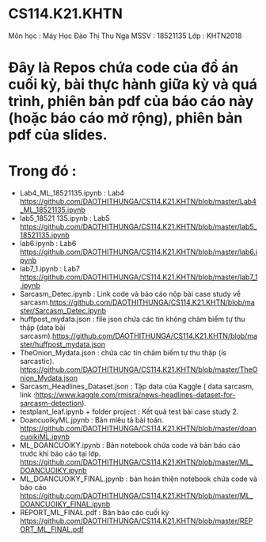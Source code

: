 # CS114.K21.KHTN
Môn học : Máy Học 
Đào Thị Thu Nga 
MSSV : 18521135
Lớp  : KHTN2018
# Đây là Repos chứa code của đồ án cuối kỳ, bài thực hành giữa kỳ và quá trình, phiên bản pdf của báo cáo này (hoặc báo cáo mở rộng), phiên bản pdf của slides.
# Trong đó :
- Lab4_ML_18521135.ipynb : Lab4 https://github.com/DAOTHITHUNGA/CS114.K21.KHTN/blob/master/Lab4_ML_18521135.ipynb
- lab5_18521 135.ipynb : Lab5 https://github.com/DAOTHITHUNGA/CS114.K21.KHTN/blob/master/lab5_18521135.ipynb
- lab6.ipynb : Lab6 https://github.com/DAOTHITHUNGA/CS114.K21.KHTN/blob/master/lab6.ipynb
- lab7_1.ipynb : Lab7 https://github.com/DAOTHITHUNGA/CS114.K21.KHTN/blob/master/lab7_1.ipynb
- Sarcasm_Detec.ipynb : Link code và báo cáo nộp bài case study về sarcasm.https://github.com/DAOTHITHUNGA/CS114.K21.KHTN/blob/master/Sarcasm_Detec.ipynb
- huffpost_mydata.json : file json chứa các tin không châm biếm tự thu thập (data bài sarcasm).https://github.com/DAOTHITHUNGA/CS114.K21.KHTN/blob/master/huffpost_mydata.json
- TheOnion_Mydata.json : chứa các tin châm biếm tự thu thập (is sarcastic). https://github.com/DAOTHITHUNGA/CS114.K21.KHTN/blob/master/TheOnion_Mydata.json
- Sarcasm_Headlines_Dataset.json : Tập data của Kaggle ( data sarcasm, link :https://www.kaggle.com/rmisra/news-headlines-dataset-for-sarcasm-detection).
- testplant_leaf.ipynb + folder project : Kết quả test bài case study 2. 
- DoancuoikyML.jpynb : Bản miêu tả bài toán. https://github.com/DAOTHITHUNGA/CS114.K21.KHTN/blob/master/doancuoikiML.ipynb
- ML_DOANCUOIKY.ipynb : Bản notebook chứa code và bản báo cáo trước khi báo cáo tại lớp. https://github.com/DAOTHITHUNGA/CS114.K21.KHTN/blob/master/ML_DOANCUOIKY.ipynb
- ML_DOANCUOIKY_FINAL.jpynb : bản hoàn thiện notebook chứa code và báo cáo  https://github.com/DAOTHITHUNGA/CS114.K21.KHTN/blob/master/ML_DOANCUOIKY_FINAL.ipynb
- REPORT_ML_FINAL.pdf : Bản báo cáo cuối kỳ https://github.com/DAOTHITHUNGA/CS114.K21.KHTN/blob/master/REPORT_ML_FINAL.pdf
